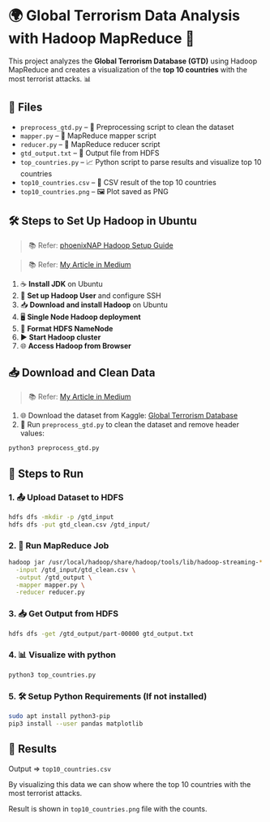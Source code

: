 <!-- # GTD Terrorism Data Analysis with Hadoop MapReduce

This project analyzes the Global Terrorism Database (GTD) using Hadoop MapReduce and visualizes the top 10 countries with the most terrorist attacks.

## Files

- `preprocess_gtd.py` – Preprocessing script
- `mapper.py` – MapReduce mapper script
- `reducer.py` – MapReduce reducer script
- `gtd_output.txt` – Output file from HDFS
- `top_countries.py` – Python script to parse results and visualize top 10 countries
- `top10_countries.csv` – CSV result of the top 10
- `top10_countries.png` – Plot saved as PNG

## Steps to setup Hadoop in Ubuntu

> Refer: [phoenixNAP Hadoop Setup Guide](https://phoenixnap.com/kb/install-hadoop-ubuntu)

1. Install JDK on Ubuntu

2. Setup Hadoop User and configure SSH

3. Download and install Hadoop on Ubuntu

4. Single Node Hadoop deployment

5. Format HDFS NameNode

6. Start Hadoop cluster

7. Access Hadoop from Browser

## Download and clean data

1. Download the dataset from Kaggle: [https://www.kaggle.com/datasets/START-UMD/gtd](https://www.kaggle.com/datasets/START-UMD/gtd)  

2. Run `preprocess_gtd.py` to clean the dataset and remove header values.
```bash
python3 preprocess_gtd.py
```

## Steps to Run

### 1. Upload dataset to HDFS
```bash
hdfs dfs -mkdir -p /gtd_input
hdfs dfs -put gtd_clean.csv /gtd_input/
```
### 2. Run MapReduce Job

```bash
hadoop jar /usr/local/hadoop/share/hadoop/tools/lib/hadoop-streaming-*.jar \
  -input /gtd_input/gtd_clean.csv \
  -output /gtd_output \
  -mapper mapper.py \
  -reducer reducer.py
```
### 3. Get Output from HDFS

```bash
hdfs dfs -get /gtd_output/part-00000 gtd_output.txt
```
### 4. Visualize with python

```bash
python3 top_countries.py
```
### 5. Setup Python Requirements (If not installed)

```bash
sudo apt install python3-pip
pip3 install --user pandas matplotlib
```
## Results

Output -> top10_countries.csv 

By visualizing this data we can show where the top 10 countries with the most terrorist attacks.

Result is shown in top10_countries.png file with the counts.
 -->

# 🌍 Global Terrorism Data Analysis with Hadoop MapReduce 🚀

This project analyzes the **Global Terrorism Database (GTD)** using Hadoop MapReduce and creates a visualization of the **top 10 countries** with the most terrorist attacks. 📊

## 📂 Files

- `preprocess_gtd.py` – 🧹 Preprocessing script to clean the dataset
- `mapper.py` – 🔄 MapReduce mapper script
- `reducer.py` – 🔢 MapReduce reducer script
- `gtd_output.txt` – 📄 Output file from HDFS
- `top_countries.py` – 📈 Python script to parse results and visualize top 10 countries
- `top10_countries.csv` – 📑 CSV result of the top 10 countries
- `top10_countries.png` – 🖼️ Plot saved as PNG

## 🛠️ Steps to Set Up Hadoop in Ubuntu

> 📚 Refer: [phoenixNAP Hadoop Setup Guide](https://phoenixnap.com/kb/install-hadoop-ubuntu)

> 📚 Refer: [My Article in Medium](https://medium.com/@wijebandara.ashan/how-to-install-hadoop-on-ubuntu-94fc9c4845ed)

1. ☕ **Install JDK** on Ubuntu
2. 🔑 **Set up Hadoop User** and configure SSH
3. 📥 **Download and install Hadoop** on Ubuntu
4. 🖥️ **Single Node Hadoop deployment**
5. 💾 **Format HDFS NameNode**
6. ▶️ **Start Hadoop cluster**
7. 🌐 **Access Hadoop from Browser**

## 📥 Download and Clean Data

> 📚 Refer: [My Article in Medium](https://medium.com/@wijebandara.ashan/mapreduce-with-hadoop-for-large-datasets-a37672b5db27)


1. 🌐 Download the dataset from Kaggle: [Global Terrorism Database](https://www.kaggle.com/datasets/START-UMD/gtd)
2. 🧹 Run `preprocess_gtd.py` to clean the dataset and remove header values:

```bash
python3 preprocess_gtd.py 
```

## 🚀 Steps to Run

### 1. 📤 Upload Dataset to HDFS
```bash
hdfs dfs -mkdir -p /gtd_input
hdfs dfs -put gtd_clean.csv /gtd_input/
```
### 2. 🏃 Run MapReduce Job

```bash
hadoop jar /usr/local/hadoop/share/hadoop/tools/lib/hadoop-streaming-*.jar \
  -input /gtd_input/gtd_clean.csv \
  -output /gtd_output \
  -mapper mapper.py \
  -reducer reducer.py
```
### 3. 📥 Get Output from HDFS

```bash
hdfs dfs -get /gtd_output/part-00000 gtd_output.txt
```
### 4. 📊 Visualize with python

```bash
python3 top_countries.py
```
### 5. 🛠️ Setup Python Requirements (If not installed)

```bash
sudo apt install python3-pip
pip3 install --user pandas matplotlib
```
## 🎉 Results

Output => `top10_countries.csv` 

By visualizing this data we can show where the top 10 countries with the most terrorist attacks.

Result is shown in `top10_countries.png` file with the counts.





